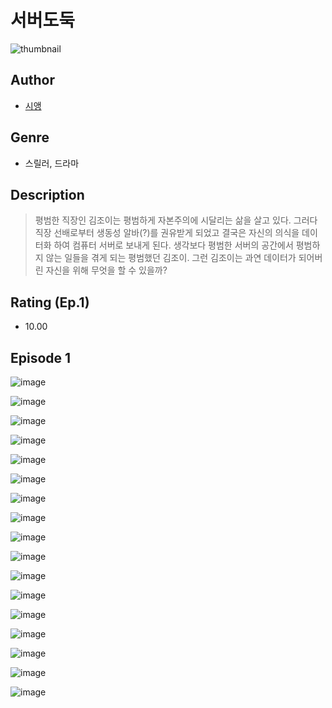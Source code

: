 # 서버도둑
![thumbnail](https://image-comic.pstatic.net/user_contents_data/challenge_comic/2023/05/23/283271/upload_3473457705173463141_480x623.jpeg)

## Author
- [시앵](https://comic.naver.com/artistTitle?id=283271)

## Genre
- 스릴러, 드라마

## Description
> 평범한 직장인 김조이는 평범하게 자본주의에 시달리는 삶을 살고 있다. 그러다 직장 선배로부터 생동성 알바(?)를 권유받게 되었고 결국은 자신의 의식을 데이터화 하여 컴퓨터 서버로 보내게 된다. 생각보다 평범한 서버의 공간에서 평범하지 않는 일들을 겪게 되는 평범했던 김조이. 그런 김조이는 과연 데이터가 되어버린 자신을 위해 무엇을 할 수 있을까?


## Rating (Ep.1)
- 10.00

## Episode 1
![image](https://image-comic.pstatic.net/user_contents_data/challenge_comic/2023/05/23/283271/upload_3919086469325993315.jpeg)

![image](https://image-comic.pstatic.net/user_contents_data/challenge_comic/2023/05/23/283271/upload_7017560637909971555.jpeg)

![image](https://image-comic.pstatic.net/user_contents_data/challenge_comic/2023/05/23/283271/upload_3834878177406498865.jpeg)

![image](https://image-comic.pstatic.net/user_contents_data/challenge_comic/2023/05/23/283271/upload_3763151545025771108.jpeg)

![image](https://image-comic.pstatic.net/user_contents_data/challenge_comic/2023/05/23/283271/upload_3761124926072185392.jpeg)

![image](https://image-comic.pstatic.net/user_contents_data/challenge_comic/2023/05/23/283271/upload_3835149550636972088.jpeg)

![image](https://image-comic.pstatic.net/user_contents_data/challenge_comic/2023/05/23/283271/upload_3977858488405997922.jpeg)

![image](https://image-comic.pstatic.net/user_contents_data/challenge_comic/2023/05/23/283271/upload_3775483478416830563.jpeg)

![image](https://image-comic.pstatic.net/user_contents_data/challenge_comic/2023/05/23/283271/upload_3775813296840912952.jpeg)

![image](https://image-comic.pstatic.net/user_contents_data/challenge_comic/2023/05/23/283271/upload_3918524442807263801.jpeg)

![image](https://image-comic.pstatic.net/user_contents_data/challenge_comic/2023/05/23/283271/upload_7076952957540983395.jpeg)

![image](https://image-comic.pstatic.net/user_contents_data/challenge_comic/2023/05/23/283271/upload_3474301954110339377.jpeg)

![image](https://image-comic.pstatic.net/user_contents_data/challenge_comic/2023/05/23/283271/upload_7003158319862199396.jpeg)

![image](https://image-comic.pstatic.net/user_contents_data/challenge_comic/2023/05/23/283271/upload_7377803712856731748.jpeg)

![image](https://image-comic.pstatic.net/user_contents_data/challenge_comic/2023/05/23/283271/upload_4062639807063734329.jpeg)

![image](https://image-comic.pstatic.net/user_contents_data/challenge_comic/2023/05/23/283271/upload_7233172634663728432.jpeg)

![image](https://image-comic.pstatic.net/user_contents_data/challenge_comic/2023/05/23/283271/upload_4134640042551621733.jpeg)
